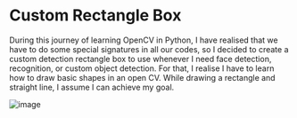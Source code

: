# Custom Rectangle Box

During this journey of learning OpenCV in Python, I have realised that we have to do some special signatures in all our codes, so I decided to create a custom detection rectangle box to use whenever I need face detection, recognition, or custom object detection. For that, I realise I have to learn how to draw basic shapes in an open CV. While drawing a rectangle and straight line, I assume I can achieve my goal.

![image](https://github.com/HoNtErBoT/01_python/assets/109785046/6deb08ad-0a89-4246-83c4-d1d3ef27339c)
